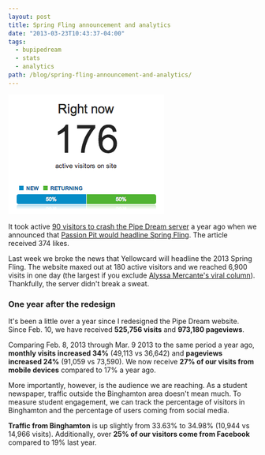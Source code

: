 ```yaml
---
layout: post
title: Spring Fling announcement and analytics
date: "2013-03-23T10:43:37-04:00"
tags:
  - bupipedream
  - stats
  - analytics
path: /blog/spring-fling-announcement-and-analytics/
---
```


![Screenshot of the Pipe Dream Google Analytics](./pipe-dream-spring-fling-google-analytics-2013.png)

It took active [90 visitors to crash the Pipe Dream server](http://blog.danoc.me/2012/03/24/spring-fling-concert-announcement-takes-down-the-pipe.html) a year ago when we announced that [Passion Pit would headline Spring Fling](http://www.bupipedream.com/news/9130/passion-pit-to-headline-spring-fling/). The article received 374 likes.

Last week we broke the news that Yellowcard will headline the 2013 Spring Fling. The website maxed out at 180 active visitors and we reached 6,900 visits in one day (the largest if you exclude [Alyssa Mercante's viral column](http://www.bupipedream.com/opinion/10245/binghamtons-noble-truths-lived/)). Thankfully, the server didn't break a sweat.

### One year after the redesign

It's been a little over a year since I redesigned the Pipe Dream website. Since Feb. 10, we have received **525,756 visits** and **973,180 pageviews**.

Comparing Feb. 8, 2013 through Mar. 9 2013 to the same period a year ago, **monthly visits increased 34%** (49,113 vs 36,642) and **pageviews increased 24%** (91,059 vs 73,590). We now receive **27% of our visits from mobile devices** compared to 17% a year ago.

More importantly, however, is the audience we are reaching. As a student newspaper, traffic outside the Binghamton area doesn't mean much. To measure student engagement, we can track the percentage of visitors in Binghamton and the percentage of users coming from social media.

**Traffic from Binghamton** is up slightly from 33.63% to 34.98% (10,944 vs 14,966 visits). Additionally, over **25% of our visitors come from Facebook** compared to 19% last year.
